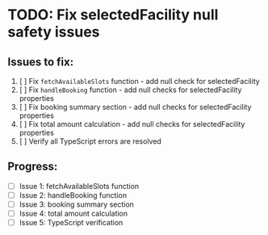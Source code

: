 # TODO: Fix selectedFacility null safety issues

## Issues to fix:
1. [ ] Fix `fetchAvailableSlots` function - add null check for selectedFacility
2. [ ] Fix `handleBooking` function - add null checks for selectedFacility properties
3. [ ] Fix booking summary section - add null checks for selectedFacility properties
4. [ ] Fix total amount calculation - add null checks for selectedFacility properties
5. [ ] Verify all TypeScript errors are resolved

## Progress:
- [ ] Issue 1: fetchAvailableSlots function
- [ ] Issue 2: handleBooking function
- [ ] Issue 3: booking summary section
- [ ] Issue 4: total amount calculation
- [ ] Issue 5: TypeScript verification
